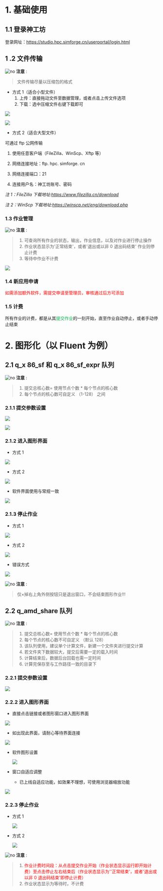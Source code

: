 
# 1. 基础使用

## 1.1 登录神工坊

登录网址：https://studio.hpc.simforge.cn/userportal/login.html
## 1 .2  文件传输

![no](./attachment/notice.png) **注意** :

> 文件传输尽量以压缩包的格式

- 方式 1（适合小型文件）
	1. 上传：直接拖动文件至数据管理，或者点击上传文件选项
	2. 下载：选中压缩文件右键下载即可

![](./attachment/Pastedimage20241110154446.png)

![](./attachment/Pastedimage20241110154843.png)

- 方式 2（适合大型文件）

可通过 ftp 公网传输

1. 使用任意客户端（FileZilla、WinScp、Xftp 等）

2. 网络连接地址：ftp. hpc. simforge. cn

3. 网络连接端口：21

4. 连接用户名：神工坊账号、密码

*注 1：FileZilla 下载地址:https://www.filezilla.cn/download*

*注 2：WinScp 下载地址:https://winscp.net/eng/download.php*

### 1.3 作业管理

![no](./attachment/notice.png) **注意** :

> 1. 可查询所有作业的状态，输出，作业信息，以及对作业进行停止操作
> 2. 作业状态显示为'正常结束'，或者'退出或以非 0 退出码结束' 作业则停止计费
> 3. 等待中作业不计费

![](./attachment/Pastedimage20241110160517.png)

### 1.4 新应用申请

<font color="#ff0000">如需添加额外软件，需提交申请至管理员，审核通过后方可添加</font>

### 1.5 计费

所有作业的计费，都是从其<font color="#00b050">提交作业</font>的一刻开始，直至作业自动停止，或者手动停止结束
# 2. 图形化（以 Fluent 为例）

##  2.1 q_x 86_sf 和 q_x 86_sf_expr 队列

![no](./attachment/notice.png) **注意** :

> 1. 提交总核心数= 使用节点个数 \* 每个节点的核心数 
> 2. 每个节点的核心数可自定义 （1-128） 之间


### 2.1.1 提交参数设置

![](./attachment/Pastedimage20241104154140.png)

![](./attachment/Pastedimage20241104154249.png)

### 2.1.2 进入图形界面
- 方式 1

![](./attachment/Pastedimage20241104154349.png)

- 方式 2

![](./attachment/Pastedimage20241104154429.png)

- 软件界面使用与常规一致

![](./attachment/Pastedimage20241104154604.png)

### 2.1.3 停止作业

- 方式 1

![](./attachment/Pastedimage20241104160032.png)

- 方式 2

![](./attachment/Pastedimage20241104160100.png)

- 错误方式 

![](./attachment/Pastedimage20241104160322.png)

![no](./attachment/notice.png) **注意** :

> 仅×掉右上角外侧按钮只是退出窗口，不会结束图形作业!!!

## 2.2 q_amd_share 队列

![no](./attachment/notice.png) **注意** :

> 1. 提交总核心数= 使用节点个数 \* 每个节点的核心数 
> 2. 每个节点的核心数不可自定义 （默认 128） 
> 3. 该队列使用，建议单个计算文件，新建一个文件夹进行提交计算
> 4. 若文件夹下数据较大，提交后需要一定的载入时间
> 5. 计算结束后，数据后台回载也需一定时间
> 6. 计算完保存至与工作路径一致的目录下

### 2.2.1 提交参数设置

![](./attachment/Pastedimage20241104160742.png) 

### 2.2.2 进入图形界面

-  直接点击链接或者图形窗口进入图形界面

![](./attachment/3.png)

- 如出现此界面，请耐心等待界面连接

![](./attachment/2.png)

- 软件图形设置

	![](./attachment/Pastedimage20241104161544.png)

- 窗口自适应调整

  - 已上线自适应功能，如效果不理想，可使用浏览器缩放功能

![](./attachment/Pastedimage20241114134412.png)

### 2.2.3 停止作业

- 方式 1 

	![](./attachment/Pastedimage20241104162555.png)

- 方式 2

	![](./attachment/Pastedimage20241104162650.png)

![no](./attachment/notice.png) **注意** :

> 1.  <font color="#ff0000">作业计费时间段：从点击提交作业开始（作业状态显示运行即开始计费）至点击停止左右结束后（作业状态显示为''正常结束'，或者'退出或以非 0 退出码结束'即停止计费）</font>
> 2. 作业状态显示为等待时，不计费